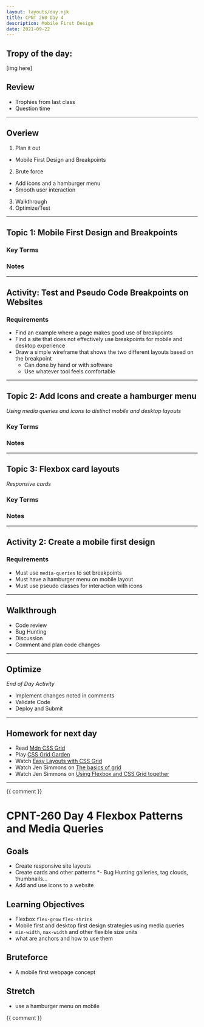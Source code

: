 ```yaml
---
layout: layouts/day.njk
title: CPNT 260 Day 4
description: Mobile First Design
date: 2021-09-22
---
```


## Tropy of the day:
[img here]

## Review
- Trophies from last class
- Question time

---
## Overiew
1. Plan it out
  - Mobile First Design and Breakpoints
2. Brute force
  - Add icons and a hamburger menu
  - Smooth user interaction
3. Walkthrough
4. Optimize/Test

---
## Topic 1: Mobile First Design and Breakpoints

### Key Terms

### Notes

---
## Activity: Test and Pseudo Code Breakpoints on Websites
### Requirements
- Find an example where a page makes good use of breakpoints
- Find a site that does not effectively use breakpoints for mobile and desktop experience
- Draw a simple wireframe that shows the two different layouts based on the breakpoint
  - Can done by hand or with software
  - Use whatever tool feels comfortable

---
## Topic 2: Add Icons and create a hamburger menu
_Using media queries and icons to distinct mobile and desktop layouts_

### Key Terms

### Notes

---
## Topic 3: Flexbox card layouts
_Responsive cards_

### Key Terms

### Notes

---
## Activity 2: Create a mobile first design

### Requirements
- Must use `media-queries` to set breakpoints
- Must have a hamburger menu on mobile layout
- Must use pseudo classes for interaction with icons

---
## Walkthrough
- Code review
- Bug Hunting
- Discussion
- Comment and plan code changes

---
## Optimize
_End of Day Activity_
- Implement changes noted in comments
- Validate Code
- Deploy and Submit

---
## Homework for next day
- Read [Mdn CSS Grid](https://developer.mozilla.org/en-US/docs/Learn/CSS/CSS_layout/Grids)
- Play [CSS Grid Garden](https://cssgridgarden.com/)
- Watch [Easy Layouts with CSS Grid](https://www.youtube.com/watch?v=tFKrK4eAiUQ)
- Watch Jen Simmons on [The basics of grid](https://www.youtube.com/watch?v=FEnRpy9Xfes)
- Watch Jen Simmons on [Using Flexbox and CSS Grid together](https://youtu.be/dQHtT47eH0M)
---

{{ comment }}

# CPNT-260 Day 4 Flexbox Patterns and Media Queries

## Goals
* Create responsive site layouts
* Create cards and other patterns
  *- Bug Hunting
 galleries, tag clouds, thumbnails...
* Add and use icons to a website 
## Learning Objectives
* Flexbox `flex-grow` `flex-shrink`
* Mobile first and desktop first design strategies using media queries
* `min-width`, `max-width` and other flexible size units
* what are anchors and how to use them
 
## Bruteforce
* A mobile first webpage concept

## Stretch
* use a hamburger menu on mobile 

{{ comment }}